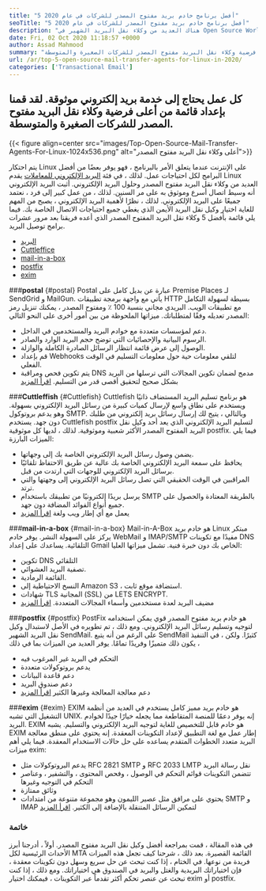 ```yaml
---
title: "5 أفضل برنامج خادم بريد مفتوح المصدر للشركات في عام 2020" 
seoTitle: "5 أفضل برنامج خادم بريد مفتوح المصدر للشركات في عام 2020" 
description: "هناك العديد من وكلاء نقل البريد الشهير في Open Source World لإعداد خدمة البريد الإلكتروني الخاصة بك مثل Gmail. لدينا مختصرة قائمة أفضل 5 خوادم البريد." 
date: Fri, 02 Oct 2020 11:18:57 +0000
author: Assad Mahmood
summary: "كل عمل يحتاج إلى خدمة بريد إلكتروني موثوقة. لقد قمنا بإعداد قائمة من أعلى فرضية وكلاء نقل البريد مفتوح المصدر للشركات الصغيرة والمتوسطة." 
url: /ar/top-5-open-source-mail-transfer-agents-for-linux-in-2020/
categories: ['Transactional Email']
---
```


## كل عمل يحتاج إلى خدمة بريد إلكتروني موثوقة. لقد قمنا بإعداد قائمة من أعلى فرضية وكلاء نقل البريد مفتوح المصدر للشركات الصغيرة والمتوسطة.

{{< figure align=center src="images/Top-Open-Source-Mail-Transfer-Agents-For-Linux-1024x536.png" alt="أعلى وكلاء نقل البريد مفتوح المصدر">}}

يتم احتكار Linux على الإنترنت عندما يتعلق الأمر بالبرنامج ، فهو يوفر بعضًا من أفضل البرامج لكل احتياجات عمل. لذلك ، في فئة [البريد الإلكتروني للمعاملات][1] يقدم Linux العديد من وكلاء نقل البريد مفتوح المصدر وحلول البريد الإلكتروني.
أثبت البريد الإلكتروني أنه وسيط اتصال أسرع وموثوق به على مر السنين. لذلك ، من عمل كبير إلى فرد ، نعتمد جميعًا على البريد الإلكتروني. لذلك ، نظرًا لأهمية البريد الإلكتروني ، يصبح من المهم للغاية اختيار وكيل نقل البريد الأيمن الذي يغطي جميع احتياجات الاتصال الخاصة بك.
فيما يلي قائمة بأفضل 5 وكلاء نقل البريد المفتوح المصدر الذي أعده فريقنا بعد مرور عشرات برامج توصيل البريد.
  * [البريد][2]
  * [Cuttleffice][3]
  * [mail-in-a-box][4]
  * [postfix][5]
  * [exim][6]

###**postal** {#postal}
Postal عبارة عن بديل كامل على Premise Places لـ SendGrid و MailGun. يأتي مع واجهة برمجة تطبيقات HTTP بسيطة لسهولة التكامل مع تطبيقات الويب. البريدي مجاني بنسبة 100 ٪ ومفتوح المصدر ، يمكنك تنزيل رمز المصدر تعديله وفقًا لمتطلباتك.
ميزاتها الملحوظة من بين أمور أخرى على النحو التالي:
  * دعم لمؤسسات متعددة مع خوادم البريد والمستخدمين في الداخل.
  * الرسوم البيانية والإحصائيات التي توضح حجم البريد الوارد والصادر.
  * الوصول إلى عرض قائمة انتظار الرسائل الصادرة الكاملة والوازلة.
  * قم بإعداد Webhooks لتلقي معلومات حية حول معلومات التسليم في الوقت الفعلي.
  * يتم تكوين فحص ومراقبة DNS مدمج لضمان تكوين المجالات التي ترسلها من البريد بشكل صحيح لتحقيق أقصى قدر من التسليم.
    [اقرأ المزيد][7]

###**Cuttleffish** {#Cuttlefish}
Cuttlefish هو برنامج تسليم البريد المستضاف ذاتيًا ويستخدم على نطاق واسع لإرسال كميات كبيرة من رسائل البريد الإلكتروني بسهولة. وهو يدعم بروتوكول SMTP. وبالتالي ، يتيح لك إرسال رسائل بريد إلكتروني من طلبك دون جهد. يستخدم Cuttlefish postfix لتسليم البريد الإلكتروني الذي يعد أحد وكيل نقل البريد المفتوح المصدر الأكثر شعبية وموثوقية. لذلك ، لديها كل موثوقية postfix.
فيما يلي الميزات البارزة:
  * يضمن وصول رسائل البريد الإلكتروني الخاصة بك إلى وجهاتها.
  * يحافظ على سمعة البريد الإلكتروني الخاصة بك عالية عن طريق الاحتفاظ تلقائيًا برسائل البريد الإلكتروني للوجهات التي ارتدت من قبل.
  * المراقبين في الوقت الحقيقي التي تصل رسائل البريد الإلكتروني إلى وجهتها والتي ترتد.
  * يرسل بريدًا إلكترونيًا من تطبيقك باستخدام SMTP بالطريقة المعتادة والحصول على جميع أنواع الفوائد المضافة دون جهد.
  * يعمل مع أي إطار ويب ولغة
    [اقرأ المزيد][8]

###**mail-in-a-box** {#mail-in-a-box}
Mail-in-A-Box هو خادم بريد Linux مبتكر يركز على السهولة النشر. يوفر خادم WebMail و IMAP/SMTP مفيدًا مع تكوينات DNS التلقائية. يساعدك على إعداد Gmail الخاص بك دون خبرة فنية. تشمل ميزاتها العليا:
  * تكوين DNS التلقائي
  * تصفية البريد العشوائي.
  * القائمة الرمادية.
  * النسخ الاحتياطية إلى Amazon S3 ، استضافة موقع ثابت.
  * شهادات TLS المجانية (SSL) من LETS ENCRYPT.
  * مضيف البريد لعدة مستخدمين وأسماء المجالات المتعددة.
    [اقرأ المزيد][9]

###**postfix** {#postfix}
PostFix هو خادم بريد مفتوح المصدر قوي يمكن استخدامه لتوجيه وتسليم رسائل البريد الإلكتروني. ومع ذلك ، تم تطويره في الأصل لاستبدال وكيل نقل البريد الشهير SendMail. على الرغم من أنه يتبع SendMail كثيرًا. ولكن ، في التنفيذ ، يكون ذلك متميزًا وفريدًا تمامًا. يوفر العديد من الميزات بما في ذلك
  * التحكم في البريد غير المرغوب فيه
  * يدعم بروتوكولات متعددة
  * دعم قاعدة البيانات
  * دعم صندوق البريد
  * دعم معالجة المعالجة وغيرها الكثير
    [اقرأ المزيد][10]

###**exim** {#exim}
EXIM هو خادم بريد مميز كامل يستخدم في العديد من أنظمة التشغيل التي تشبه UNIX. إنه يوفر دعمًا للمنصة المتقاطعة مما يجعله خيارًا جيدًا لخوادم البريد. EXIM هو خادم قابل للتخصيص للغاية لتوجيه البريد الإلكتروني والتسليم. يشبه EXIM إطار عمل مع لغة التطبيق لإعداد التكوينات المعقدة. إنه يحتوي على منطق معالجة البريد متعدد الخطوات المتقدم يساعده على حل حالات الاستخدام المعقدة. فيما يلي أهم ميزات exim:
  * يدعم البروتوكولات مثل RFC 2821 SMTP و RFC 2033 LMTP نقل رسالة البريد
  * تتضمن التكوينات قوائم التحكم في الوصول ، وفحص المحتوى ، والتشفير ، وعناصر التحكم في التوجيه وغيرها
  * وثائق ممتازة
  * يحتوي على مرافق مثل عصير الليمون وهو مجموعة متنوعة من امتدادات SMTP و IMAP لتمكين الرسائل المتنقلة بالإضافة إلى الكثير.
    [اقرأ المزيد][11]

### خاتمة
في هذه المقالة ، قمت بمراجعة أفضل وكيل نقل البريد مفتوح المصدر. أولاً ، أدرجنا أبرز الأحداث الرئيسية لكل MTA القائمة القصيرة. بعد ذلك ، شرحنا كيف تجعل هذه الميزات فريدة من نوعها. في الختام ، إذا كنت تبحث عن حل سريع وسهل دون تكوينات معقدة ، فإن اختياراتك البريدية والغتل والبريد في الصندوق هي اختياراتك. ومع ذلك ، إذا كنت تبحث عن عنصر تحكم أكثر تقدماً عبر التكوينات ، فيمكنك اختيار exim أو postfix.

  
[1]: https://products.containerize.com/transactional-email
[2]: #postal
[3]: #cuttlefish
[4]: #mail-in-a-box
[5]: #postfix
[6]: #exim
[7]: https://products.containerize.com/transactional-email/postal
[8]: https://products.containerize.com/transactional-email/cuttlefish
[9]: https://products.containerize.com/transactional-email/mail-in-a-box
[10]: https://products.containerize.com/transactional-email/postfix
[11]: https://products.containerize.com/transactional-email/exim
